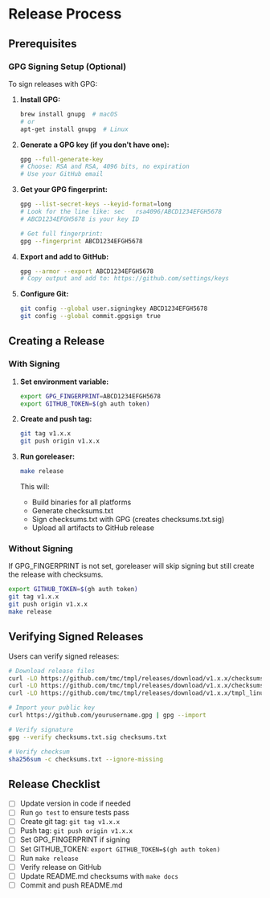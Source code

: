 # Release Process

## Prerequisites

### GPG Signing Setup (Optional)

To sign releases with GPG:

1. **Install GPG:**
   ```bash
   brew install gnupg  # macOS
   # or
   apt-get install gnupg  # Linux
   ```

2. **Generate a GPG key (if you don't have one):**
   ```bash
   gpg --full-generate-key
   # Choose: RSA and RSA, 4096 bits, no expiration
   # Use your GitHub email
   ```

3. **Get your GPG fingerprint:**
   ```bash
   gpg --list-secret-keys --keyid-format=long
   # Look for the line like: sec   rsa4096/ABCD1234EFGH5678
   # ABCD1234EFGH5678 is your key ID

   # Get full fingerprint:
   gpg --fingerprint ABCD1234EFGH5678
   ```

4. **Export and add to GitHub:**
   ```bash
   gpg --armor --export ABCD1234EFGH5678
   # Copy output and add to: https://github.com/settings/keys
   ```

5. **Configure Git:**
   ```bash
   git config --global user.signingkey ABCD1234EFGH5678
   git config --global commit.gpgsign true
   ```

## Creating a Release

### With Signing

1. **Set environment variable:**
   ```bash
   export GPG_FINGERPRINT=ABCD1234EFGH5678
   export GITHUB_TOKEN=$(gh auth token)
   ```

2. **Create and push tag:**
   ```bash
   git tag v1.x.x
   git push origin v1.x.x
   ```

3. **Run goreleaser:**
   ```bash
   make release
   ```

   This will:
   - Build binaries for all platforms
   - Generate checksums.txt
   - Sign checksums.txt with GPG (creates checksums.txt.sig)
   - Upload all artifacts to GitHub release

### Without Signing

If GPG_FINGERPRINT is not set, goreleaser will skip signing but still create the release with checksums.

```bash
export GITHUB_TOKEN=$(gh auth token)
git tag v1.x.x
git push origin v1.x.x
make release
```

## Verifying Signed Releases

Users can verify signed releases:

```bash
# Download release files
curl -LO https://github.com/tmc/tmpl/releases/download/v1.x.x/checksums.txt
curl -LO https://github.com/tmc/tmpl/releases/download/v1.x.x/checksums.txt.sig
curl -LO https://github.com/tmc/tmpl/releases/download/v1.x.x/tmpl_linux_amd64

# Import your public key
curl https://github.com/yourusername.gpg | gpg --import

# Verify signature
gpg --verify checksums.txt.sig checksums.txt

# Verify checksum
sha256sum -c checksums.txt --ignore-missing
```

## Release Checklist

- [ ] Update version in code if needed
- [ ] Run `go test` to ensure tests pass
- [ ] Create git tag: `git tag v1.x.x`
- [ ] Push tag: `git push origin v1.x.x`
- [ ] Set GPG_FINGERPRINT if signing
- [ ] Set GITHUB_TOKEN: `export GITHUB_TOKEN=$(gh auth token)`
- [ ] Run `make release`
- [ ] Verify release on GitHub
- [ ] Update README.md checksums with `make docs`
- [ ] Commit and push README.md
